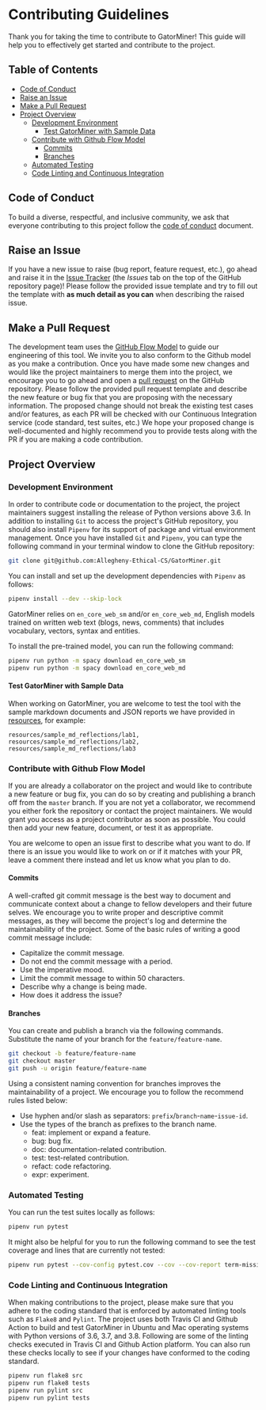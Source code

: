 # Contributing Guidelines

Thank you for taking the time to contribute to GatorMiner! This guide will help you
to effectively get started and contribute to the project.

## Table of Contents

- [Code of Conduct](#code-of-conduct)
- [Raise an Issue](#raise-an-issue)
- [Make a Pull Request](#make-a-pull-request)
- [Project Overview](#project-overview)
  - [Development Environment](#development-environment)
    - [Test GatorMiner with Sample Data](#test-gatorminer-with-sample-data) 
  - [Contribute with Github Flow Model](#contribute-with-github-flow-model)
    - [Commits](#commits)
    - [Branches](#branches)
  - [Automated Testing](#automated-testing)
  - [Code Linting and Continuous Integration](#code-linting-and-continuous-integration)

## Code of Conduct

To build a diverse, respectful, and inclusive community, we ask that everyone
contributing to this project follow the [code of conduct](https://github.com/Allegheny-Ethical-CS/GatorMiner/blob/master/CODE_OF_CONDUCT.md) document.

## Raise an Issue

If you have a new issue to raise (bug report, feature request, etc.), go ahead
and raise it in the [Issue Tracker](https://github.com/Allegheny-Ethical-CS/GatorMiner/issues)
(the *Issues* tab on the top of the GitHub repository page)! Please follow the
provided issue template and try to fill out the template with
**as much detail as you can** when describing the raised issue.

## Make a Pull Request

The development team uses the [GitHub Flow Model](https://guides.github.com/introduction/flow/)
to guide our engineering of this tool. We invite you to also conform to the
Github model as you make a contribution. Once you have made some new changes and
would like the project maintainers to merge them into the project, we encourage
you to go ahead and open a [pull request](https://github.com/Allegheny-Ethical-CS/GatorMiner/pulls)
on the GitHub repository. Please follow the provided pull request template and
describe the new feature or bug fix that you are proposing with the necessary
information. The proposed change should not break the existing test cases and/or
features, as each PR will be checked with our Continuous Integration service
(code standard, test suites, etc.) We hope your proposed change is well-documented
and highly recommend you to provide tests along with the PR if you are making a
code contribution.

## Project Overview

### Development Environment

In order to contribute code or documentation to the project, the project
maintainers suggest installing the release of Python versions above 3.6. In
addition to installing `Git` to access the project's GitHub repository, you
should also install `Pipenv` for its support of package and virtual environment
management. Once you have installed `Git` and `Pipenv`, you can type the
following command in your terminal window to clone the GitHub repository:

```sh
git clone git@github.com:Allegheny-Ethical-CS/GatorMiner.git
```

You can install and set up the development dependencies with `Pipenv` as follows:

```sh
pipenv install --dev --skip-lock
```

GatorMiner relies on `en_core_web_sm` and/or `en_core_web_md`, English models trained on
written web text (blogs, news, comments) that includes vocabulary, vectors,
syntax and entities.

To install the pre-trained model, you can run the following command:

```bash
pipenv run python -m spacy download en_core_web_sm
pipenv run python -m spacy download en_core_web_md
```

#### Test GatorMiner with Sample Data

When working on GatorMiner, you are welcome to test the tool with the sample markdown
documents and JSON reports we have provided in [resources](resources), for example:

```shell
resources/sample_md_reflections/lab1, resources/sample_md_reflections/lab2, resources/sample_md_reflections/lab3
```

### Contribute with Github Flow Model

If you are already a collaborator on the project and would like to contribute a
new feature or bug fix, you can do so by creating and publishing a branch off
from the `master` branch. If you are not yet a collaborator, we recommend you
either fork the repository or contact the project maintainers. We would grant you
access as a project contributor as soon as possible. You could then add your
new feature, document, or test it as appropriate.

You are welcome to open an issue first to describe what you want to do. If there
is an issue you would like to work on or if it matches with your PR, leave a
comment there instead and let us know what you plan to do.

#### Commits

A well-crafted git commit message is the best way to document and communicate
context about a change to fellow developers and their future selves. We encourage
you to write proper and descriptive commit messages, as they will become the
project's log and determine the maintainability of the project. Some of the
basic rules of writing a good commit message include:

- Capitalize the commit message.
- Do not end the commit message with a period.
- Use the imperative mood.
- Limit the commit message to within 50 characters.
- Describe why a change is being made.
- How does it address the issue?

#### Branches

You can create and publish a branch via the following commands. Substitute the
name of your branch for the `feature/feature-name`.

```bash
git checkout -b feature/feature-name
git checkout master
git push -u origin feature/feature-name
```

Using a consistent naming convention for branches improves the maintainability
of a project. We encourage you to follow the recommend rules listed below:

- Use hyphen and/or slash as separators: `prefix`/`branch`-`name`-`issue-id`.
- Use the types of the branch as prefixes to the branch name.
  - feat: implement or expand a feature.
  - bug: bug fix.
  - doc: documentation-related contribution.
  - test: test-related contribution.
  - refact: code refactoring.
  - expr: experiment.

### Automated Testing

You can run the test suites locally as follows:

```sh
pipenv run pytest
```

It might also be helpful for you to run the following command to see the test
coverage and lines that are currently not tested:

```sh
pipenv run pytest --cov-config pytest.cov --cov --cov-report term-missing
```

### Code Linting and Continuous Integration

When making contributions to the project, please make sure that you adhere to the
coding standard that is enforced by automated linting tools such as
`Flake8` and `Pylint`. The project uses both Travis CI and Github Action to
build and test GatorMiner in Ubuntu and Mac operating systems with Python
versions of 3.6, 3.7, and 3.8. Following are some of the linting checks executed
in Travis CI and Github Action platform. You can also run these checks locally
to see if your changes have conformed to the coding standard.

```sh
pipenv run flake8 src
pipenv run flake8 tests
pipenv run pylint src
pipenv run pylint tests
```
